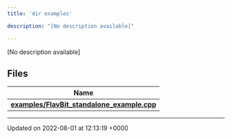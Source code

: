 ```yaml
---
title: 'dir examples'

description: "[No description available]"

---
```







[No description available]

## Files

| Name           |
| -------------- |
| **[examples/FlavBit_standalone_example.cpp](/documentation/code/files/flavbit__standalone__example_8cpp/#file-flavbit-standalone-example.cpp)**  |






-------------------------------

Updated on 2022-08-01 at 12:13:19 +0000
